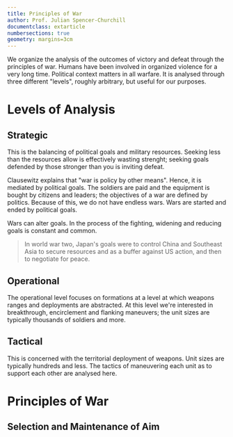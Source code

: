 ```yaml
---
title: Principles of War
author: Prof. Julian Spencer-Churchill
documentclass: extarticle
numbersections: true
geometry: margins=3cm
---
```


We organize the analysis of the outcomes of victory and defeat through the principles of war. Humans have been involved in organized violence for a very long time. Political context matters in all warfare. It is analysed through three different "levels", roughly arbitrary, but useful for our purposes.

# Levels of Analysis

## Strategic

This is the balancing of political goals and military resources. Seeking less than the resources allow is effectively wasting strenght; seeking goals defended by those stronger than you is inviting defeat.

Clausewitz explains that "war is policy by other means". Hence, it is mediated by political goals. The soldiers are paid and the equipment is bought by citizens and leaders; the objectives of a war are defined by politics. Because of this, we do not have endless wars. Wars are started and ended by political goals.

Wars can alter goals. In the process of the fighting, widening and reducing goals is constant and common. 

>In world war two, Japan's goals were to control China and Southeast Asia to secure resources and as a buffer against US action, and then to negotiate for peace.

## Operational

The operational level focuses on formations at a level at which weapons ranges and deployments are abstracted. At this level we're interested in breakthrough, encirclement and flanking maneuvers; the unit sizes are typically thousands of soldiers and more.

## Tactical

This is concerned with the territorial deployment of weapons. Unit sizes are typically hundreds and less. The tactics of maneuvering each unit as to support each other are analysed here.

# Principles of War

## Selection and Maintenance of Aim